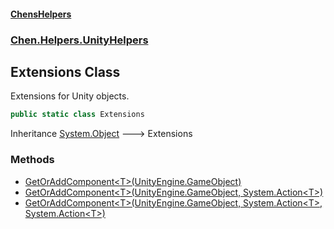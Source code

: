 #### [ChensHelpers](./index 'index')
### [Chen.Helpers.UnityHelpers](./Chen-Helpers-UnityHelpers 'Chen.Helpers.UnityHelpers')
## Extensions Class
Extensions for Unity objects.  
```csharp
public static class Extensions
```
Inheritance [System.Object](https://docs.microsoft.com/en-us/dotnet/api/System.Object 'System.Object') &#129106; Extensions  
### Methods
- [GetOrAddComponent&lt;T&gt;(UnityEngine.GameObject)](./Chen-Helpers-UnityHelpers-Extensions-GetOrAddComponent-T-(UnityEngine-GameObject) 'Chen.Helpers.UnityHelpers.Extensions.GetOrAddComponent&lt;T&gt;(UnityEngine.GameObject)')
- [GetOrAddComponent&lt;T&gt;(UnityEngine.GameObject, System.Action&lt;T&gt;)](./Chen-Helpers-UnityHelpers-Extensions-GetOrAddComponent-T-(UnityEngine-GameObject_System-Action-T-) 'Chen.Helpers.UnityHelpers.Extensions.GetOrAddComponent&lt;T&gt;(UnityEngine.GameObject, System.Action&lt;T&gt;)')
- [GetOrAddComponent&lt;T&gt;(UnityEngine.GameObject, System.Action&lt;T&gt;, System.Action&lt;T&gt;)](./Chen-Helpers-UnityHelpers-Extensions-GetOrAddComponent-T-(UnityEngine-GameObject_System-Action-T-_System-Action-T-) 'Chen.Helpers.UnityHelpers.Extensions.GetOrAddComponent&lt;T&gt;(UnityEngine.GameObject, System.Action&lt;T&gt;, System.Action&lt;T&gt;)')

